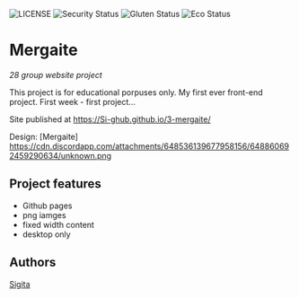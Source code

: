 ![LICENSE](https://img.shields.io/badge/license-MIT-blue.svg?style=flat-square)
![Security Status](https://img.shields.io/security-headers?label=Security&url=https%3A%2F%2Fgithub.com&style=flat-square)
![Gluten Status](https://img.shields.io/badge/Gluten-Free-green.svg)
![Eco Status](https://img.shields.io/badge/ECO-Friendly-green.svg)

# Mergaite

_28 group website project_

This project is for educational porpuses only. My first ever front-end project. First week - first project...

Site published at https://Si-ghub.github.io/3-mergaite/

Design: [Mergaite] https://cdn.discordapp.com/attachments/648536139677958156/648860692459290634/unknown.png


## Project features

- Github pages
- png iamges
- fixed width content
- desktop only

## Authors

[Sigita](https://github.com/Si-ghub)
